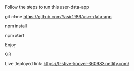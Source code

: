 Follow the steps to run this user-data-app

git clone https://github.com/Yasir1986/user-data-app

npm install

npm start

Enjoy

OR

Live deployed link: https://festive-hoover-360983.netlify.com/
